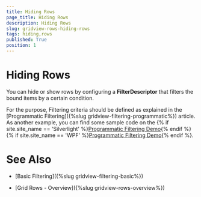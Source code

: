```yaml
---
title: Hiding Rows
page_title: Hiding Rows
description: Hiding Rows
slug: gridview-rows-hiding-rows
tags: hiding,rows
published: True
position: 1
---
```


# Hiding Rows

You can hide or show rows by configuring a __FilterDescriptor__ that filters the bound items by a certain condition. 

For the purpose, Filtering criteria should be defined as explained in the [Programmatic Filtering]({%slug gridview-filtering-programmatic%}) article. As another example, you can find some sample code on the {% if site.site_name == 'Silverlight' %}[Programmatic Filtering Demo](http://demos.telerik.com/silverlight/#GridView/ProgrammaticFiltering){% endif %}{% if site.site_name == 'WPF' %}[Programmatic Filtering Demo](http://demos.telerik.com/wpf){% endif %}.
        
# See Also

 * [Basic Filtering]({%slug gridview-filtering-basic%})

 * [Grid Rows - Overview]({%slug gridview-rows-overview%})
